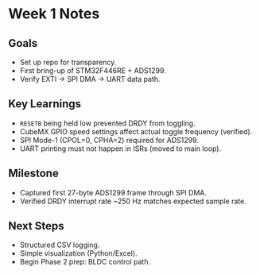 # Week 1 Notes

## Goals
- Set up repo for transparency.
- First bring-up of STM32F446RE + ADS1299.
- Verify EXTI → SPI DMA → UART data path.

## Key Learnings
- `RESETB` being held low prevented DRDY from toggling.
- CubeMX GPIO speed settings affect actual toggle frequency (verified).
- SPI Mode-1 (CPOL=0, CPHA=2) required for ADS1299.
- UART printing must not happen in ISRs (moved to main loop).

## Milestone
- Captured first 27-byte ADS1299 frame through SPI DMA.
- Verified DRDY interrupt rate ~250 Hz matches expected sample rate.

## Next Steps
- Structured CSV logging.
- Simple visualization (Python/Excel).
- Begin Phase 2 prep: BLDC control path.
